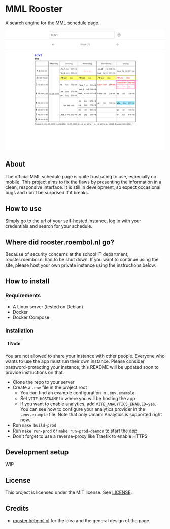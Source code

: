 # MML Rooster

A search engine for the MML schedule page.

![Screenshot](screenshot.jpg)

## About

The official MML schedule page is quite frustrating to use, especially on mobile. This project aims to fix the flaws by presenting the information in a clean, responsive interface. It is still in development, so expect occasional bugs and don't be surprised if it breaks.

## How to use

Simply go to the url of your self-hosted instance, log in with your credentials and search for your schedule.

## Where did rooster.roembol.nl go?

Because of security concerns at the school IT department, rooster.roembol.nl had to be shut down. If you want to continue using the site, please host your own private instance using the instructions below.

## How to install

### Requirements

- A Linux server (tested on Debian)
- Docker
- Docker Compose

### Installation

| ❗ Note |
|:--------|
You are not allowed to share your instance with other people. Everyone who wants to use the app must run their own instance. Please consider password-protecting your instance, this README will be updated soon to provide instructions on that.

- Clone the repo to your server
- Create a `.env` file in the project root
  - You can find an example configuration in `.env.example`
  - Set `VITE_HOSTNAME` to where you will be hosting the app
  - If you want to enable analytics, add `VITE_ANALYTICS_ENABLED=yes`. You can see how to configure your analytics provider in the `.env.example` file. Note that only Umami Analytics is supported right now.
- Run `make build-prod`
- Run `make run-prod` or `make run-prod-daemon` to start the app
- Don't forget to use a reverse-proxy like Traefik to enable HTTPS

## Development setup

WIP

## License

This project is licensed under the MIT license. See [LICENSE](LICENSE).

## Credits

- [rooster.hetmml.nl](https://github.com/metiscoderclass/rooster.hetmml.nl) for the idea and the general design of the page
